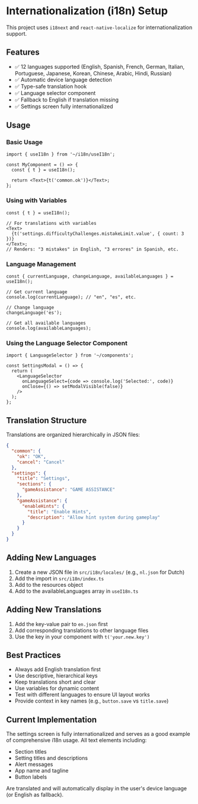# Internationalization (i18n) Setup

This project uses `i18next` and `react-native-localize` for internationalization support.

## Features

- ✅ 12 languages supported (English, Spanish, French, German, Italian, Portuguese, Japanese, Korean, Chinese, Arabic, Hindi, Russian)
- ✅ Automatic device language detection
- ✅ Type-safe translation hook
- ✅ Language selector component
- ✅ Fallback to English if translation missing
- ✅ Settings screen fully internationalized

## Usage

### Basic Usage

```tsx
import { useI18n } from '~/i18n/useI18n';

const MyComponent = () => {
  const { t } = useI18n();

  return <Text>{t('common.ok')}</Text>;
};
```

### Using with Variables

```tsx
const { t } = useI18n();

// For translations with variables
<Text>
  {t('settings.difficultyChallenges.mistakeLimit.value', { count: 3 })}
</Text>;
// Renders: "3 mistakes" in English, "3 errores" in Spanish, etc.
```

### Language Management

```tsx
const { currentLanguage, changeLanguage, availableLanguages } = useI18n();

// Get current language
console.log(currentLanguage); // "en", "es", etc.

// Change language
changeLanguage('es');

// Get all available languages
console.log(availableLanguages);
```

### Using the Language Selector Component

```tsx
import { LanguageSelector } from '~/components';

const SettingsModal = () => {
  return (
    <LanguageSelector
      onLanguageSelect={code => console.log('Selected:', code)}
      onClose={() => setModalVisible(false)}
    />
  );
};
```

## Translation Structure

Translations are organized hierarchically in JSON files:

```json
{
  "common": {
    "ok": "OK",
    "cancel": "Cancel"
  },
  "settings": {
    "title": "Settings",
    "sections": {
      "gameAssistance": "GAME ASSISTANCE"
    },
    "gameAssistance": {
      "enableHints": {
        "title": "Enable Hints",
        "description": "Allow hint system during gameplay"
      }
    }
  }
}
```

## Adding New Languages

1. Create a new JSON file in `src/i18n/locales/` (e.g., `nl.json` for Dutch)
2. Add the import in `src/i18n/index.ts`
3. Add to the resources object
4. Add to the availableLanguages array in `useI18n.ts`

## Adding New Translations

1. Add the key-value pair to `en.json` first
2. Add corresponding translations to other language files
3. Use the key in your component with `t('your.new.key')`

## Best Practices

- Always add English translation first
- Use descriptive, hierarchical keys
- Keep translations short and clear
- Use variables for dynamic content
- Test with different languages to ensure UI layout works
- Provide context in key names (e.g., `button.save` vs `title.save`)

## Current Implementation

The settings screen is fully internationalized and serves as a good example of comprehensive i18n usage. All text elements including:

- Section titles
- Setting titles and descriptions
- Alert messages
- App name and tagline
- Button labels

Are translated and will automatically display in the user's device language (or English as fallback).
